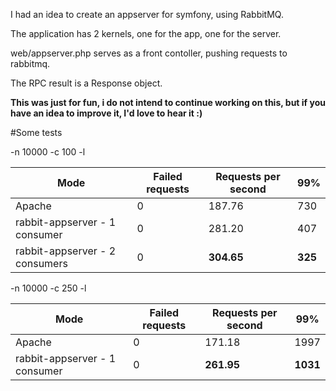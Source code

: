 I had an idea to create an appserver for symfony, using RabbitMQ.

The application has 2 kernels, one for the app, one for the server.

web/appserver.php serves as a front contoller, pushing requests to rabbitmq.

The RPC result is a Response object.

**This was just for fun, i do not intend to continue working on this, but if you have an idea to improve it, I'd love to hear it :)**

#Some tests

-n 10000 -c 100 -l

|Mode|Failed requests|Requests per second|99%|
|---|---|---|---|
|Apache|0|187.76|730|
|rabbit-appserver - 1 consumer|0|281.20|407|
|rabbit-appserver - 2 consumers|0|**304.65**|**325**|

-n 10000 -c 250 -l

|Mode|Failed requests|Requests per second|99%|
|---|---|---|---|
|Apache|0|171.18|1997|
|rabbit-appserver - 1 consumer|0|**261.95**|**1031**|
